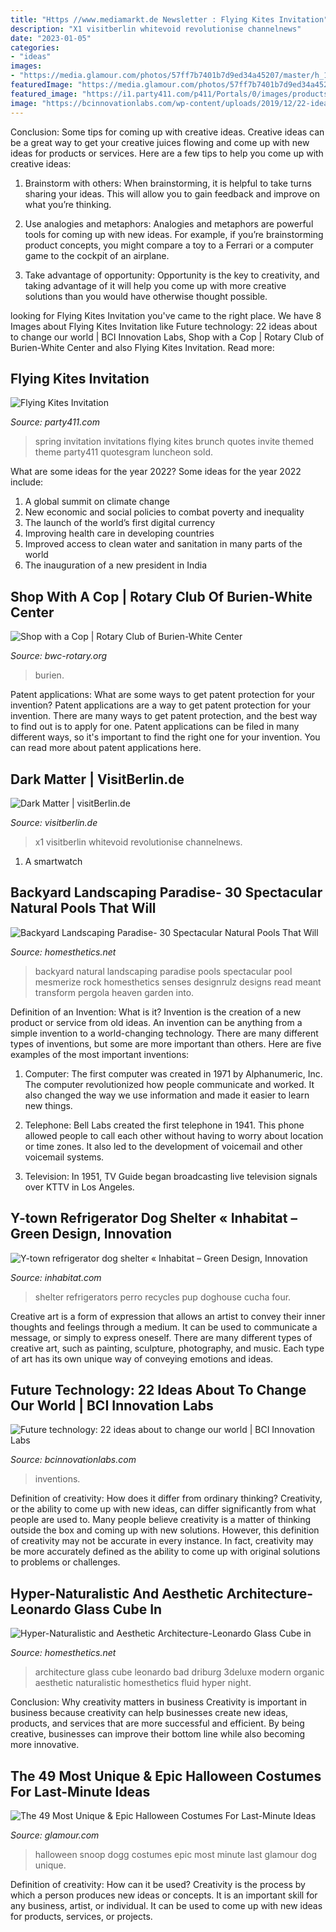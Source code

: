 ```yaml
---
title: "Https //www.mediamarkt.de Newsletter : Flying Kites Invitation"
description: "X1 visitberlin whitevoid revolutionise channelnews"
date: "2023-01-05"
categories:
- "ideas"
images:
- "https://media.glamour.com/photos/57ff7b7401b7d9ed34a45207/master/h_1025,c_limit/tinashe-snoop-dogg.jpg"
featuredImage: "https://media.glamour.com/photos/57ff7b7401b7d9ed34a45207/master/h_1025,c_limit/tinashe-snoop-dogg.jpg"
featured_image: "https://i1.party411.com/p411/Portals/0/images/products/invite-spring02.jpg"
image: "https://bcinnovationlabs.com/wp-content/uploads/2019/12/22-ideas-606ea9b.jpeg"
---
```



Conclusion: Some tips for coming up with creative ideas.
Creative ideas can be a great way to get your creative juices flowing and come up with new ideas for products or services. Here are a few tips to help you come up with creative ideas:
1. Brainstorm with others: When brainstorming, it is helpful to take turns sharing your ideas. This will allow you to gain feedback and improve on what you’re thinking.

2. Use analogies and metaphors: Analogies and metaphors are powerful tools for coming up with new ideas. For example, if you’re brainstorming product concepts, you might compare a toy to a Ferrari or a computer game to the cockpit of an airplane.

3. Take advantage of opportunity: Opportunity is the key to creativity, and taking advantage of it will help you come up with more creative solutions than you would have otherwise thought possible.

	

		
looking for Flying Kites Invitation you've came to the right place. We have 8 Images about Flying Kites Invitation like Future technology: 22 ideas about to change our world | BCI Innovation Labs, Shop with a Cop | Rotary Club of Burien-White Center and also Flying Kites Invitation. Read more:
		
    
## Flying Kites Invitation

<img loading=lazy src="https://i1.party411.com/p411/Portals/0/images/products/invite-spring02.jpg" onerror="this.onerror=null;this.src='https://tse4.mm.bing.net/th?id=OIP.nbpwluxz9U7f9kml65rxwAAAAA&amp;pid=15.1';" alt="Flying Kites Invitation">

_Source: party411.com_

>spring invitation invitations flying kites brunch quotes invite themed theme party411 quotesgram luncheon sold. 

	

What are some ideas for the year 2022?
Some ideas for the year 2022 include: 
1. A global summit on climate change 
2. New economic and social policies to combat poverty and inequality 
3. The launch of the world’s first digital currency 
4. Improving health care in developing countries 
5. Improved access to clean water and sanitation in many parts of the world 
6. The inauguration of a new president in India 

    
## Shop With A Cop | Rotary Club Of Burien-White Center

<img loading=lazy src="https://clubrunner.blob.core.windows.net/00000002702/Images/ShopWithACop-3.jpg" onerror="this.onerror=null;this.src='https://tse3.mm.bing.net/th?id=OIP._GcU1mUHdqyRAdEBXqhNxwHaGG&amp;pid=15.1';" alt="Shop with a Cop | Rotary Club of Burien-White Center">

_Source: bwc-rotary.org_

>burien. 

	

Patent applications: What are some ways to get patent protection for your invention?
Patent applications are a way to get patent protection for your invention. There are many ways to get patent protection, and the best way to find out is to apply for one. Patent applications can be filed in many different ways, so it's important to find the right one for your invention. You can read more about patent applications here.

    
## Dark Matter | VisitBerlin.de

<img loading=lazy src="https://www.visitberlin.de/system/files/styles/visitberlin_gallery_item_visitberlin_mobile_1x/private/event_images/vb-251-f9fedb62-36d7-4fea-a6fb-626affac7c90.jpg?itok=efG6OEGh" onerror="this.onerror=null;this.src='https://tse1.mm.bing.net/th?id=OIP.QUkpNnYaT-IhejBX4PibGgAAAA&amp;pid=15.1';" alt="Dark Matter | visitBerlin.de">

_Source: visitberlin.de_

>x1 visitberlin whitevoid revolutionise channelnews. 

	

1. A smartwatch

    
## Backyard Landscaping Paradise- 30 Spectacular Natural Pools That Will

<img loading=lazy src="http://cdn.homesthetics.net/wp-content/uploads/2014/05/Backyard-Landscaping-Paradise-30-Spectacular-Natural-Pools-That-Will-Mesmerize-You-homesthetics-8.jpg" onerror="this.onerror=null;this.src='https://tse2.mm.bing.net/th?id=OIP.7-u_Z3mvCZHjUrf8LHDjKAHaLH&amp;pid=15.1';" alt="Backyard Landscaping Paradise- 30 Spectacular Natural Pools That Will">

_Source: homesthetics.net_

>backyard natural landscaping paradise pools spectacular pool mesmerize rock homesthetics senses designrulz designs read meant transform pergola heaven garden into. 

	

Definition of an Invention: What is it?
Invention is the creation of a new product or service from old ideas. An invention can be anything from a simple invention to a world-changing technology. There are many different types of inventions, but some are more important than others. Here are five examples of the most important inventions: 
1) Computer: The first computer was created in 1971 by Alphanumeric, Inc. The computer revolutionized how people communicate and worked. It also changed the way we use information and made it easier to learn new things.

2) Telephone: Bell Labs created the first telephone in 1941. This phone allowed people to call each other without having to worry about location or time zones. It also led to the development of voicemail and other voicemail systems.

3) Television: In 1951, TV Guide began broadcasting live television signals over KTTV in Los Angeles.

    
## Y-town Refrigerator Dog Shelter « Inhabitat – Green Design, Innovation

<img loading=lazy src="https://inhabitat.com/wp-content/blogs.dir/1/files/2011/06/refrigerator-dog-shelter.jpg" onerror="this.onerror=null;this.src='https://tse4.mm.bing.net/th?id=OIP.4M7yJNEGiQKU6RcMejtUtwHaE4&amp;pid=15.1';" alt="Y-town refrigerator dog shelter « Inhabitat – Green Design, Innovation">

_Source: inhabitat.com_

>shelter refrigerators perro recycles pup doghouse cucha four. 

	

Creative art is a form of expression that allows an artist to convey their inner thoughts and feelings through a medium. It can be used to communicate a message, or simply to express oneself. There are many different types of creative art, such as painting, sculpture, photography, and music. Each type of art has its own unique way of conveying emotions and ideas.

    
## Future Technology: 22 Ideas About To Change Our World | BCI Innovation Labs

<img loading=lazy src="https://bcinnovationlabs.com/wp-content/uploads/2019/12/22-ideas-606ea9b.jpeg" onerror="this.onerror=null;this.src='https://tse2.mm.bing.net/th?id=OIP.Opj9MbGTZK221I4ICet_UQHaFi&amp;pid=15.1';" alt="Future technology: 22 ideas about to change our world | BCI Innovation Labs">

_Source: bcinnovationlabs.com_

>inventions. 

	

Definition of creativity: How does it differ from ordinary thinking?
Creativity, or the ability to come up with new ideas, can differ significantly from what people are used to. Many people believe creativity is a matter of thinking outside the box and coming up with new solutions. However, this definition of creativity may not be accurate in every instance. In fact, creativity may be more accurately defined as the ability to come up with original solutions to problems or challenges.

    
## Hyper-Naturalistic And Aesthetic Architecture-Leonardo Glass Cube In

<img loading=lazy src="http://cdn.homesthetics.net/wp-content/uploads/2013/12/Fluid-and-Organic-Modern-Architecture-Leonardo-Glass-Cube-in-Bad-Driburg-by-3Deluxe-homesthetics-5.jpg" onerror="this.onerror=null;this.src='https://tse2.mm.bing.net/th?id=OIP.bhbOxOO2yXMgg_EOV3kcuwHaEZ&amp;pid=15.1';" alt="Hyper-Naturalistic and Aesthetic Architecture-Leonardo Glass Cube in">

_Source: homesthetics.net_

>architecture glass cube leonardo bad driburg 3deluxe modern organic aesthetic naturalistic homesthetics fluid hyper night. 

	

Conclusion: Why creativity matters in business
Creativity is important in business because creativity can help businesses create new ideas, products, and services that are more successful and efficient. By being creative, businesses can improve their bottom line while also becoming more innovative.

    
## The 49 Most Unique &amp; Epic Halloween Costumes For Last-Minute Ideas

<img loading=lazy src="https://media.glamour.com/photos/57ff7b7401b7d9ed34a45207/master/h_1025,c_limit/tinashe-snoop-dogg.jpg" onerror="this.onerror=null;this.src='https://tse2.mm.bing.net/th?id=OIP.ZRZOCsKiSpz_xaJTlNqVqgHaMQ&amp;pid=15.1';" alt="The 49 Most Unique &amp; Epic Halloween Costumes For Last-Minute Ideas">

_Source: glamour.com_

>halloween snoop dogg costumes epic most minute last glamour dog unique. 

	

Definition of creativity: How can it be used?
Creativity is the process by which a person produces new ideas or concepts. It is an important skill for any business, artist, or individual. It can be used to come up with new ideas for products, services, or projects.

